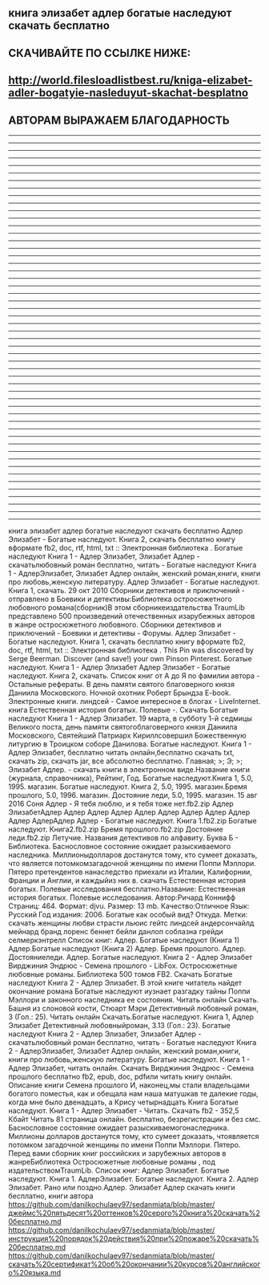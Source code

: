 книга элизабет адлер богатые наследуют скачать бесплатно
--------------------------------------------------
СКАЧИВАЙТЕ ПО ССЫЛКЕ НИЖЕ:
--------------------------------------------------
http://world.filesloadlistbest.ru/kniga-elizabet-adler-bogatyie-nasleduyut-skachat-besplatno
--------------------------------------------------
АВТОРАМ ВЫРАЖАЕМ БЛАГОДАРНОСТЬ
--------------------------------------------------
--------------------------------------------------
--------------------------------------------------
--------------------------------------------------
--------------------------------------------------
--------------------------------------------------
--------------------------------------------------
--------------------------------------------------
--------------------------------------------------
--------------------------------------------------
--------------------------------------------------
--------------------------------------------------
--------------------------------------------------
--------------------------------------------------
--------------------------------------------------
--------------------------------------------------
--------------------------------------------------
--------------------------------------------------
--------------------------------------------------
--------------------------------------------------
--------------------------------------------------
--------------------------------------------------
--------------------------------------------------
--------------------------------------------------
--------------------------------------------------
--------------------------------------------------
--------------------------------------------------
--------------------------------------------------
--------------------------------------------------
--------------------------------------------------
--------------------------------------------------
--------------------------------------------------
--------------------------------------------------
--------------------------------------------------
--------------------------------------------------
--------------------------------------------------
--------------------------------------------------
--------------------------------------------------
--------------------------------------------------
--------------------------------------------------
--------------------------------------------------
--------------------------------------------------
--------------------------------------------------
--------------------------------------------------
--------------------------------------------------
--------------------------------------------------
--------------------------------------------------
--------------------------------------------------
--------------------------------------------------
--------------------------------------------------
--------------------------------------------------
--------------------------------------------------
--------------------------------------------------
книга элизабет адлер богатые наследуют скачать бесплатно Адлер Элизабет - Богатые наследуют. Книга 2, скачать бесплатно книгу вформате fb2, doc, rtf, html, txt :: Электронная библиотека . Богатые наследуют Книга 1 - Адлер Элизабет, Элизабет Адлер - скачатьлюбовный роман бесплатно, читать - Богатые наследуют Книга 1 - АдлерЭлизабет, Элизабет Адлер онлайн, женский роман,книги, книги про любовь,женскую литературу. Адлер Элизабет - Богатые наследуют. Книга 1, скачать. 29 окт 2010  Сборники детективов и приключений - отправлено в Боевики и детективы:Библиотека остросюжетного любовного романа(сборник)В этом сборникеиздательства TraumLib представлено 500 произведений отечественных изарубежных авторов в жанре остросюжетного любовного. Сборники детективов и приключений - Боевики и детективы - Форумы. Адлер Элизабет - Богатые наследуют. Книга 1, скачать бесплатно книгу вформате fb2, doc, rtf, html, txt :: Электронная библиотека . This Pin was discovered by Serge Beerman. Discover (and save!) your own Pinson Pinterest. Богатые наследуют. Книга 1 - Адлер Элизабет
Адлер Элизабет - Богатые наследуют. Книга 2, скачать. Список книг от А до Я по фамилии автора - Остальные рефераты. В день памяти святого благоверного князя Даниила Московского. Ночной охотник Роберт Брындза  E-book. Электронные книги. линдсей - Самое интересное в блогах - LiveInternet. книга Естественная история богатых. Полевые  -. Скачать Богатые наследуют Книга 1 - Адлер Элизабет. 19 марта, в субботу 1-й седмицы Великого поста, день памяти святогоблаговерного князя Даниила Московского, Святейший Патриарх Кириллсовершил Божественную литургию в Троицком соборе Данилова.
Богатые наследуют. Книга 1 - Адлер Элизабет, бесплатно читать онлайн,бесплатно скачать txt, скачать zip, скачать jar, все абсолютно бесплатно. Главная; >; Э; >; Элизабет Адлер. - скачать книги в электронном виде.Название книги (журнала, справочника), Рейтинг, Год. Богатые наследуют.Книга 1, 5.0, 1995. магазин. Богатые наследуют. Книга 2, 5.0, 1995. магазин.Бремя прошлого, 5.0, 1996. магазин. Достояние леди, 5.0, 1995. магазин. 15 авг 2016   Соня Адлер - Я тебя люблю, и я тебя тоже нет.fb2.zip Адлер ЭлизабетАдлер Адлер Адлер Адлер Адлер Адлер Адлер Адлер Адлер Адлер АдлерАдлер Адлер - Богатые наследуют. Книга 1.fb2.zip Богатые наследуют. Книга2.fb2.zip Бремя прошлого.fb2.zip Достояние леди.fb2.zip Летучие. Названия детективов по алфавиту. Буква Б - Библиотека. Баснословное состояние ожидает разыскиваемого наследника. Миллионыдолларов достанутся тому, кто сумеет доказать, что является потомкомзагадочной женщины по имени Поппи Мэллори. Пятеро претендентов нанаследство приехали из Италии, Калифорнии, Франции и Англии, и каждыйиз них в. скачать Естественная история богатых. Полевые исследования бесплатно.Название: Естественная история богатых. Полевые исследования. Автор:Ричард Коннифф Страниц: 464. Формат: djvu. Размер: 13 mb. Качество:Отличное Язык: Русский Год издания: 2006. Богатые как особый вид? Откуда. Метки: скачать женщины любви страсти льюис гейтс линдсей андерсончайлд мейнард бранд лоренс беннет бейли данлоп соблазна грейди селмеркэнтрелл  Список книг: Адлер. Богатые наследуют (Книга 1) Адлер.Богатые наследуют (Книга 2) Адлер. Бремя прошлого. Адлер. Достояниеледи. Адлер. Богатые наследуют. Книга 2 - Адлер Элизабет
Вирджиния Эндрюс - Семена прошлого - LibFox. Остросюжетные любовные романы. Библиотека 500 томов FB2. Скачать Богатые наследуют Книга 2 - Адлер Элизабет. В этой книге читатель найдет окончание романа Богатые наследуют иузнает разгадку тайны Поппи Мэллори и законного наследника ее состояния. Читать онлайн  Скачать. Башня из слоновой кости, Стюарт Мэри Детективный любовный роман, 3 (Гол.: 25). Читать онлайн  Скачать.Богатые наследуют. Книга 1, Адлер Элизабет  Детективный любовныйроман, 3.13 (Гол.: 23). Богатые наследуют Книга 2 - Адлер Элизабет, Элизабет Адлер - скачатьлюбовный роман бесплатно, читать - Богатые наследуют Книга 2 - АдлерЭлизабет, Элизабет Адлер онлайн, женский роман,книги, книги про любовь,женскую литературу. Богатые наследуют. Книга 1 - Адлер Элизабет, читать онлайн. Скачать Вирджиния Эндрюс - Семена прошлого бесплатно fb2, epub, doc, pdfили читать книгу онлайн.  Описание книги Семена прошлого  И, наконец,мы стали владельцами богатого поместья, как и обещала нам наша матушкав те далекие годы, когда мне было двенадцать, а Крису четырнадцать
Книга Богатые наследуют. Книга 1 - Адлер Элизабет - Читать. Cкачать fb2 - 352,5 Кбайт Читать 81 страница онлайн. бесплатно, безрегистрации и без смс. Баснословное состояние ожидает разыскиваемогонаследника. Миллионы долларов достанутся тому, кто сумеет доказать, чтоявляется потомком загадочной женщины по имени Поппи Мэллори. Пятеро. Перед вами сборник книг российских и зарубежных авторов в жанреБиблиотека Остросюжетные любовные романы , под издательствомTraumLib. Список книг: Адлер Элизабет. Богатые наследуют. Книга 1. АдлерЭлизабет. Богатые наследуют. Книга 2. Адлер Элизабет. Рано или поздно.Адлер. Элизабет Адлер скачать книги бесплатно, книги автора
https://github.com/danilkochulaev97/sedanmiata/blob/master/джеймс%20пятьдесят%20оттенков%20серого%20книга%20скачать%20бесплатно.md
https://github.com/danilkochulaev97/sedanmiata/blob/master/инструкция%20порядок%20действия%20при%20пожаре%20скачать%20бесплатно.md
https://github.com/danilkochulaev97/sedanmiata/blob/master/скачать%20сертификат%20об%20окончании%20курсов%20английского%20языка.md